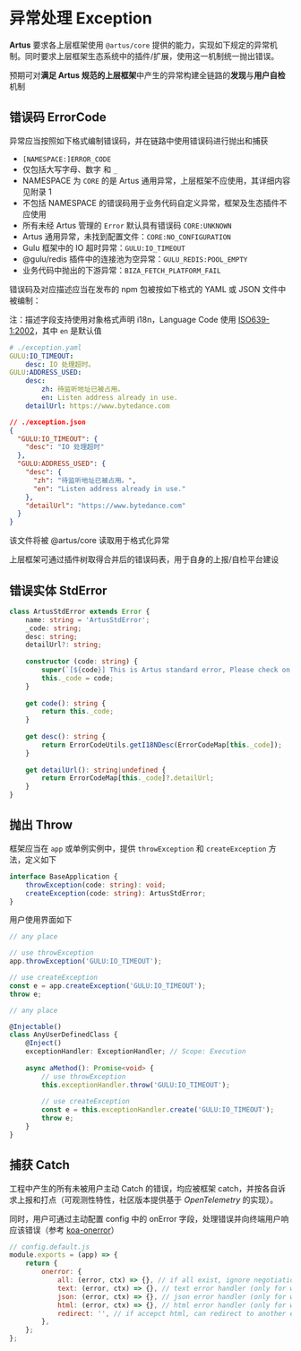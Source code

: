 # 异常处理 Exception

**Artus** 要求各上层框架使用 `@artus/core` 提供的能力，实现如下规定的异常机制。同时要求上层框架生态系统中的插件/扩展，使用这一机制统一抛出错误。

预期可对**满足 Artus 规范的上层框架**中产生的异常构建全链路的**发现**与**用户自检**机制

## 错误码 ErrorCode

异常应当按照如下格式编制错误码，并在链路中使用错误码进行抛出和捕获

- `[NAMESPACE:]ERROR_CODE`
- 仅包括大写字母、数字 和 `_`
- NAMESPACE 为 `CORE` 的是 Artus 通用异常，上层框架不应使用，其详细内容见附录 1
- 不包括 NAMESPACE 的错误码用于业务代码自定义异常，框架及生态插件不应使用
- 所有未经 Artus 管理的 `Error` 默认具有错误码 `CORE:UNKNOWN`
- Artus 通用异常，未找到配置文件：`CORE:NO_CONFIGURATION`
- Gulu 框架中的 IO 超时异常：`GULU:IO_TIMEOUT`
- @gulu/redis 插件中的连接池为空异常：`GULU_REDIS:POOL_EMPTY`
- 业务代码中抛出的下游异常：`BIZA_FETCH_PLATFORM_FAIL`

错误码及对应描述应当在发布的 npm 包被按如下格式的 YAML 或 JSON 文件中被编制：

注：描述字段支持使用对象格式声明 i18n，Language Code 使用 [ISO639-1:2002](https://www.loc.gov/standards/iso639-2/php/code_list.php)，其中 `en` 是默认值

```yaml
# ./exception.yaml
GULU:IO_TIMEOUT:
    desc: IO 处理超时。
GULU:ADDRESS_USED:
    desc:
        zh: 待监听地址已被占用。
        en: Listen address already in use.
    detailUrl: https://www.bytedance.com
```

```json
// ./exception.json
{
  "GULU:IO_TIMEOUT": {
    "desc": "IO 处理超时"
  },
  "GULU:ADDRESS_USED": {
    "desc": {
      "zh": "待监听地址已被占用。",
      "en": "Listen address already in use." 
    },
    "detailUrl": "https://www.bytedance.com"
  }
}
```

该文件将被 @artus/core 读取用于格式化异常

上层框架可通过插件树取得合并后的错误码表，用于自身的上报/自检平台建设

## 错误实体 StdError

```typescript
class ArtusStdError extends Error {
    name: string = 'ArtusStdError';
    _code: string;
    desc: string;
    detailUrl?: string;
    
    constructor (code: string) {
        super(`[${code}] This is Artus standard error, Please check on https://github.com/artusjs/spec`);
        this._code = code;
    }
    
    get code(): string {
        return this._code;
    }
    
    get desc(): string {
        return ErrorCodeUtils.getI18NDesc(ErrorCodeMap[this._code]);
    }
    
    get detailUrl(): string|undefined {
        return ErrorCodeMap[this._code]?.detailUrl;
    }
}
```

## 抛出 Throw

框架应当在 `app` 或单例实例中，提供 `throwException` 和 `createException` 方法，定义如下

```typescript
interface BaseApplication {
    throwException(code: string): void;
    createException(code: string): ArtusStdError;
}
```

用户使用界面如下

```javascript
// any place

// use throwException
app.throwException('GULU:IO_TIMEOUT');

// use createException
const e = app.createException('GULU:IO_TIMEOUT');
throw e;
```

```typescript
// any place

@Injectable()
class AnyUserDefinedClass {
    @Inject()
    exceptionHandler: ExceptionHandler; // Scope: Execution
  
    async aMethod(): Promise<void> {
        // use throwException
        this.exceptionHandler.throw('GULU:IO_TIMEOUT');
        
        // use createException
        const e = this.exceptionHandler.create('GULU:IO_TIMEOUT');
        throw e;
    }
}
```

## 捕获 Catch

工程中产生的所有未被用户主动 Catch 的错误，均应被框架 catch，并按各自诉求上报和打点（可观测性特性，社区版本提供基于 *OpenTelemetry* 的实现）。

同时，用户可通过主动配置 config 中的 onError 字段，处理错误并向终端用户响应该错误（参考 [koa-onerror](https://github.com/koajs/onerror)）

```javascript
// config.default.js
module.exports = (app) => {
    return {
        onerror: {
            all: (error, ctx) => {}, // if all exist, ignore negotiation
            text: (error, ctx) => {}, // text error handler (only for web)
            json: (error, ctx) => {}, // json error handler (only for web)
            html: (error, ctx) => {}, // html error handler (only for web)
            redirect: '', // if accepct html, can redirect to another error page
        },
    };
};
```
